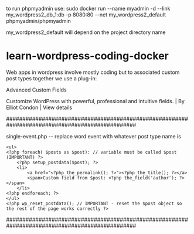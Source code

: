 to run phpmyadmin use:
sudo docker run --name myadmin -d --link my_wordpress2_db_1:db -p 8080:80 --net my_wordpress2_default phpmyadmin/phpmyadmin

my_wordpress2_default will depend on the project directory name


# learn-wordpress-coding-docker

Web apps in wordpress involve mostly coding but to associated custom post types together we use a 
plug-in:

Advanced Custom Fields
	

Customize WordPress with powerful, professional and intuitive fields.
| By Elliot Condon | View details

################################################################################################

single-event.php -- replace word event with whatever post type name is


<?php 
	//blogInfo('name');
	//blogInfo('description');

	while(have_posts()){
		the_post();
		$url = get_the_permalink();
		$title = get_the_title();
		the_title();
		the_content();
	}


?>


<?php 

$posts = get_field('related_programs');

if( $posts ): ?>
    <ul>
    <?php foreach( $posts as $post): // variable must be called $post (IMPORTANT) ?>
        <?php setup_postdata($post); ?>
        <li>
            <a href="<?php the_permalink(); ?>"><?php the_title(); ?></a>
            <span>Custom field from $post: <?php the_field('author'); ?></span>
        </li>
    <?php endforeach; ?>
    </ul>
    <?php wp_reset_postdata(); // IMPORTANT - reset the $post object so the rest of the page works correctly ?>
<?php endif; ?>

################################################################################################

